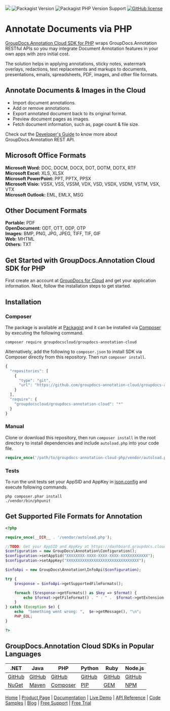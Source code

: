 ![](https://img.shields.io/badge/api-v2.0-lightgrey) ![Packagist Version](https://img.shields.io/packagist/v/groupdocscloud/groupdocs-annotation-cloud) ![Packagist PHP Version Support](https://img.shields.io/packagist/php-v/groupdocscloud/groupdocs-annotation-cloud) [![GitHub license](https://img.shields.io/github/license/groupdocs-annotation-cloud/groupdocs-annotation-cloud-php)](https://github.com/groupdocs-annotation-cloud/groupdocs-annotation-cloud-php/blob/master/LICENSE) 

# Annotate Documents via PHP

[GroupDocs.Annotation Cloud SDK for PHP](https://products.groupdocs.cloud/annotation/php) wraps GroupDocs.Annotation RESTful APIs so you may integrate Document Annotation features in your own apps with zero initial cost.

The solution helps in applying annotations, sticky notes, watermark overlays, redactions, text replacements and markups to documents, presentations, emails, spreadsheets, PDF, images, and other file formats.

## Annotate Documents & Images in the Cloud

- Import document annotations.
- Add or remove annotations.
- Export annotated document back to its original format.
- Preview document pages as images.
- Fetch document information, such as, page count & file size.

Check out the [Developer's Guide](https://docs.groupdocs.cloud/annotation/developer-guide/) to know more about GroupDocs.Annotation REST API.

## Microsoft Office Formats

**Microsoft Word:** DOC, DOCM, DOCX, DOT, DOTM, DOTX, RTF\
**Microsoft Excel:** XLS, XLSX\
**Microsoft PowerPoint:** PPT, PPTX, PPSX\
**Microsoft Visio:** VSSX, VSS, VSSM, VDX, VSD, VSDX, VSDM, VSTM, VSX, VTX\
**Microsoft Outlook:** EML, EMLX, MSG

## Other Document Formats

**Portable:** PDF\
**OpenDocument:** ODT, OTT, ODP, OTP\
**Images:** BMP, PNG, JPG, JPEG, TIFF, TIF, GIF\
**Web:** MHTML\
**Others:** TXT

## Get Started with GroupDocs.Annotation Cloud SDK for PHP

First create an account at [GroupDocs for Cloud](https://dashboard.groupdocs.cloud/) and get your application information. Next, follow the installation steps to get started.

## Installation

### Composer

The package is available at [Packagist](https://packagist.org/) and it can be installed via [Composer](http://getcomposer.org/) by executing the following command.

```shell
composer require groupdocscloud/groupdocs-annotation-cloud
```

Alternatively, add the following to `composer.json` to install SDK via Composer directly from this repository. Then run `composer install`.

```javascript
{
  "repositories": [
    {
      "type": "git",
      "url": "https://github.com/groupdocs-annotation-cloud/groupdocs-annotation-cloud-php.git"
    }
  ],
  "require": {
    "groupdocscloud/groupdocs-annotation-cloud": "*"
  }
}
```

### Manual

Clone or download this repository, then run `composer install` in the root directory to install dependencies and include `autoload.php` into your code file.

```php
require_once('/path/to/groupdocs-annotation-cloud-php/vendor/autoload.php');
```

### Tests

To run the unit tests set your AppSID and AppKey in [json.config](tests/GroupDocs/Annotation/config.json) and execute following commands.

```shell
php composer.phar install
./vendor/bin/phpunit
```

## Get Supported File Formats for Annotation

```php
<?php

require_once(__DIR__ . '/vendor/autoload.php');

//TODO: Get your AppSID and AppKey at https://dashboard.groupdocs.cloud (free registration is required).
$configuration = new GroupDocs\Annotation\Configuration();
$configuration->setAppSid("XXXXXXXX-XXXX-XXXX-XXXX-XXXXXXXXXXXX");
$configuration->setAppKey("XXXXXXXXXXXXXXXXXXXXXXXXXXXXXXXX");

$infoApi = new GroupDocs\Annotation\InfoApi($configuration); 

try {
    $response = $infoApi->getSupportedFileFormats();

    foreach ($response->getFormats() as $key => $format) {
        echo $format->getFileFormat() . " - " .  $format->getExtension(), "\n";
    }
} catch (Exception $e) {
    echo  "Something went wrong: ",  $e->getMessage(), "\n";
    PHP_EOL;
}

?>

```
## GroupDocs.Annotation Cloud SDKs in Popular Languages

| .NET | Java | PHP | Python | Ruby | Node.js |
|---|---|---|---|---|---|
| [GitHub](https://github.com/groupdocs-annotation-cloud/groupdocs-annotation-cloud-dotnet) | [GitHub](https://github.com/groupdocs-annotation-cloud/groupdocs-annotation-cloud-java) | [GitHub](https://github.com/groupdocs-annotation-cloud/groupdocs-annotation-cloud-php) | [GitHub](https://github.com/groupdocs-annotation-cloud/groupdocs-annotation-cloud-python) | [GitHub](https://github.com/groupdocs-annotation-cloud/groupdocs-annotation-cloud-ruby)  | [GitHub](https://github.com/groupdocs-annotation-cloud/groupdocs-annotation-cloud-node) |
| [NuGet](https://www.nuget.org/packages/GroupDocs.Annotation-Cloud/) | [Maven](https://repository.groupdocs.cloud/webapp/#/artifacts/browse/tree/General/repo/com/groupdocs/groupdocs-annotation-cloud) | [Composer](https://packagist.org/packages/groupdocscloud/groupdocs-annotation-cloud) | [PIP](https://pypi.org/project/groupdocs-annotation-cloud/) | [GEM](https://rubygems.org/gems/groupdocs_annotation_cloud)  | [NPM](https://www.npmjs.com/package/groupdocs-annotation-cloud) | 

[Home](https://www.groupdocs.cloud/) | [Product Page](https://products.groupdocs.cloud/annotation/php) | [Documentation](https://docs.groupdocs.cloud/annotation/) | [Live Demo](https://products.groupdocs.app/annotation/total) | [API Reference](https://apireference.groupdocs.cloud/annotation/) | [Code Samples](https://github.com/groupdocs-annotation-cloud/groupdocs-annotation-cloud-php-samples) | [Blog](https://blog.groupdocs.cloud/category/annotation/) | [Free Support](https://forum.groupdocs.cloud/c/annotation) | [Free Trial](https://dashboard.groupdocs.cloud)

